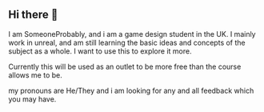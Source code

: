 ## Hi there 👋
I am SomeoneProbably, and i am a game design student in the UK. I mainly work in unreal, and am still learning the basic ideas and concepts of the subject as a whole. I want to use this to explore it more.

Currently this will be used as an outlet to be more free than the course allows me to be.

my pronouns are He/They and i am looking for any and all feedback which you may have.
<!--
**SomeoneProbably08/SomeoneProbably08** is a ✨ _special_ ✨ repository because its `README.md` (this file) appears on your GitHub profile.

Here are some ideas to get you started:

- 🔭 I’m currently working on ...
- 🌱 I’m currently learning ...
- 👯 I’m looking to collaborate on ...
- 🤔 I’m looking for help with ...
- 💬 Ask me about ...
- 📫 How to reach me: ...
- 😄 Pronouns: ...
- ⚡ Fun fact: ...
-->
